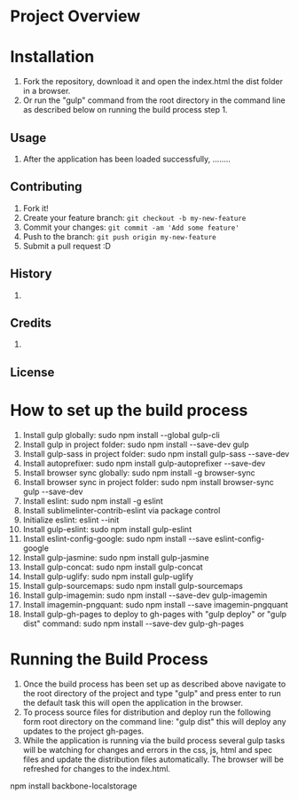 # Project Overview


# Installation

1. Fork the repository, download it and open the index.html the dist folder in a browser.
2. Or run the "gulp" command from the root directory in the command line as described below on running the build process step 1.

## Usage
1. After the application has been loaded successfully, ........


## Contributing

1. Fork it!
2. Create your feature branch: `git checkout -b my-new-feature`
3. Commit your changes: `git commit -am 'Add some feature'`
4. Push to the branch: `git push origin my-new-feature`
5. Submit a pull request :D

## History

1.

## Credits

1. 

## License



# How to set up the build process

1. Install gulp globally: sudo npm install --global gulp-cli
2. Install gulp in project folder: sudo npm install --save-dev gulp
3. Install gulp-sass in project folder: sudo npm install gulp-sass --save-dev
4. Install autoprefixer: sudo npm install gulp-autoprefixer --save-dev 
5. Install browser sync globally: sudo npm install -g browser-sync
6. Install browser sync in project folder: sudo npm install browser-sync gulp --save-dev
7. Install eslint: sudo npm install -g eslint
8. Install sublimelinter-contrib-eslint via package control
9. Initialize eslint: eslint --init
10. Install gulp-eslint: sudo npm install gulp-eslint
11. Install eslint-config-google: sudo npm install --save eslint-config-google
12. Install gulp-jasmine: sudo npm install gulp-jasmine
13. Install gulp-concat: sudo npm install gulp-concat
14. Install gulp-uglify: sudo npm install gulp-uglify
15. Install gulp-sourcemaps: sudo npm install gulp-sourcemaps
16. Install gulp-imagemin: sudo npm install --save-dev gulp-imagemin
17. Install imagemin-pngquant: sudo npm install --save imagemin-pngquant
18. Install gulp-gh-pages to deploy to gh-pages with "gulp deploy" or "gulp dist" command: sudo npm install --save-dev gulp-gh-pages

# Running the Build Process

1. Once the build process has been set up as described above navigate to the root directory of the project and type "gulp" and press enter to run the default task this will open the application in the browser.
2. To process source files for distribution and deploy run the following form root directory on the command line: "gulp dist" this will deploy any updates to the project gh-pages.
3. While the application is running via the build process several gulp tasks will be watching for changes and errors in the css, js, html and spec files and update the distribution files automatically. The browser will be refreshed for changes to the index.html.


npm install backbone-localstorage
